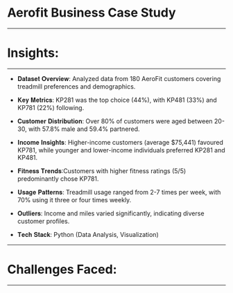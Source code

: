 # Aerofit Business Case Study 
_________________________________________________________________________________________________________________________________________________________________________________________
# Insights:
_______________________________________________________________________________________________________________________________________________________________________________

- 𝐃𝐚𝐭𝐚𝐬𝐞𝐭 𝐎𝐯𝐞𝐫𝐯𝐢𝐞𝐰: Analyzed data from 180 AeroFit customers covering treadmill preferences and demographics.

- 𝐊𝐞𝐲 𝐌𝐞𝐭𝐫𝐢𝐜𝐬: KP281 was the top choice (44%), with KP481 (33%) and KP781 (22%) following.

- 𝐂𝐮𝐬𝐭𝐨𝐦𝐞𝐫 𝐃𝐢𝐬𝐭𝐫𝐢𝐛𝐮𝐭𝐢𝐨𝐧: Over 80% of customers were aged between 20-30, with 57.8% male and 59.4% partnered.

- 𝐈𝐧𝐜𝐨𝐦𝐞 𝐈𝐧𝐬𝐢𝐠𝐡𝐭𝐬:   Higher-income customers (average $75,441) favoured KP781, while younger and lower-income individuals preferred KP281 and KP481.

- 𝐅𝐢𝐭𝐧𝐞𝐬𝐬 𝐓𝐫𝐞𝐧𝐝𝐬:Customers with higher fitness ratings (5/5) predominantly chose KP781.

- 𝐔𝐬𝐚𝐠𝐞 𝐏𝐚𝐭𝐭𝐞𝐫𝐧𝐬: Treadmill usage ranged from 2-7 times per week, with 70% using it three or four times weekly.

- 𝐎𝐮𝐭𝐥𝐢𝐞𝐫𝐬: Income and miles varied significantly, indicating diverse customer profiles.

- 𝐓𝐞𝐜𝐡 𝐒𝐭𝐚𝐜𝐤: Python (Data Analysis, Visualization)​

__________________________________________________________________________________________________________________________________________
# Challenges Faced:
_________________________________________________________________________________________________________________________________________



